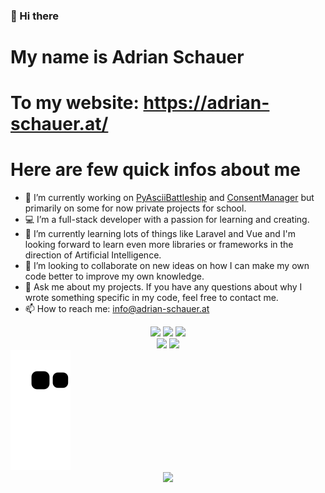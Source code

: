 ### 👋 Hi there

# My name is Adrian Schauer

# To my website: https://adrian-schauer.at/

# Here are few quick infos about me

- 🔭 I’m currently working on <a href="https://github.com/LuckyForce/PyAsciiBattleship">PyAsciiBattleship</a> and <a href="https://github.com/LuckyForce/ConsentManager">ConsentManager</a> but primarily on some for now private projects for school.
- 💻 I’m a full-stack developer with a passion for learning and creating.
- 🌱 I’m currently learning lots of things like Laravel and Vue and I'm looking forward to learn even more libraries or frameworks in the direction of Artificial Intelligence.
- 👯 I’m looking to collaborate on new ideas on how I can make my own code better to improve my own knowledge.
- 💬 Ask me about my projects. If you have any questions about why I wrote something specific in my code, feel free to contact me.
- 📫 How to reach me: info@adrian-schauer.at
<div align="center">
  <img
    src="https://visitor-badge-reloaded.herokuapp.com/badge?page_id=luckyforce.luckyforce&logo=github&style=for-the-badge&text=Views"
  />
  <img
    src="https://img.shields.io/github/followers/luckyforce?logo=github&style=for-the-badge"
  />
  <img
    src="https://img.shields.io/github/stars/luckyforce?logo=github&style=for-the-badge"
  />
</div>
<div align="center">
  <img src="https://github-readme-stats.vercel.app/api?username=luckyforce&show_icons=true&count_private=true&theme=radical" height="170"/>
  <img src="https://github-readme-stats.vercel.app/api/top-langs/?username=luckyforce&layout=compact&langs_count=10&theme=radical" height="170"/>
</div>
<a href="https://github.com/Platane/snk">
  <img src="https://raw.githubusercontent.com/luckyforce/luckyforce/output/github-contribution-grid-snake.svg" />
</a>
<div align="center">
  <img src="https://wakatime.com/share/@f31bfd54-b2f6-4df1-ae00-b016797b2fbd/9c75b9b4-c80e-4bed-9e0b-574ac51bcf96.png" />
</div>
